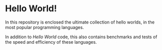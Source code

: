 # Hello World!

In this repository is enclosed the ultimate collection of hello worlds, in the most popular programming languages.

In addition to _Hello World_ code, this also contains benchmarks and tests of the speed and efficiency of these languages.
